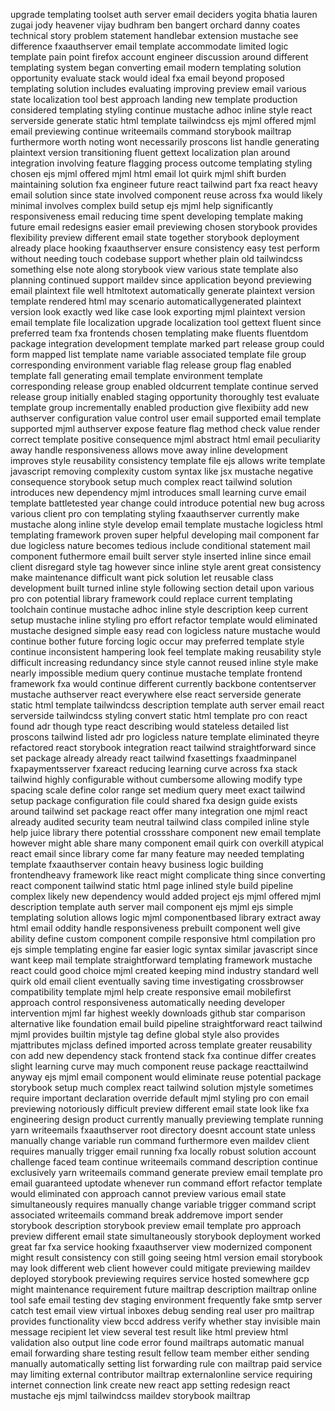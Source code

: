 upgrade templating toolset auth server email deciders yogita bhatia lauren zugai jody heavener vijay budhram ben bangert orchard danny coates technical story problem statement handlebar extension mustache see difference fxaauthserver email template accommodate limited logic template pain point firefox account engineer discussion around different templating system began converting email modern templating solution opportunity evaluate stack would ideal fxa email beyond proposed templating solution includes evaluating improving preview email various state localization tool best approach landing new template production considered templating styling continue mustache adhoc inline style react serverside generate static html template tailwindcss ejs mjml offered mjml email previewing continue writeemails command storybook mailtrap furthermore worth noting wont necessarily proscons list handle generating plaintext version transitioning fluent gettext localization plan around integration involving feature flagging process outcome templating styling chosen ejs mjml offered mjml html email lot quirk mjml shift burden maintaining solution fxa engineer future react tailwind part fxa react heavy email solution since state involved component reuse across fxa would likely minimal involves complex build setup ejs mjml help significantly responsiveness email reducing time spent developing template making future email redesigns easier email previewing chosen storybook provides flexibility preview different email state together storybook deployment already place hooking fxaauthserver ensure consistency easy test perform without needing touch codebase support whether plain old tailwindcss something else note along storybook view various state template also planning continued support maildev since application beyond previewing email plaintext file well htmltotext automatically generate plaintext version template rendered html may scenario automaticallygenerated plaintext version look exactly wed like case look exporting mjml plaintext version email template file localization upgrade localization tool gettext fluent since preferred team fxa frontends chosen templating make fluents fluentdom package integration development template marked part release group could form mapped list template name variable associated template file group corresponding environment variable flag release group flag enabled template fall generating email template environment template corresponding release group enabled oldcurrent template continue served release group initially enabled staging opportunity thoroughly test evaluate template group incrementally enabled production give flexibiity add new authserver configuration value control user email supported email template supported mjml authserver expose feature flag method check value render correct template positive consequence mjml abstract html email peculiarity away handle responsiveness allows move away inline development improves style reusability consistency template file ejs allows write template javascript removing complexity custom syntax like jsx mustache negative consequence storybook setup much complex react tailwind solution introduces new dependency mjml introduces small learning curve email template battletested year change could introduce potential new bug across various client pro con templating styling fxaauthserver currently make mustache along inline style develop email template mustache logicless html templating framework proven super helpful developing mail component far due logicless nature becomes tedious include conditional statement mail component futhermore email built server style inserted inline since email client disregard style tag however since inline style arent great consistency make maintenance difficult want pick solution let reusable class development built turned inline style following section detail upon various pro con potential library framework could replace current templating toolchain continue mustache adhoc inline style description keep current setup mustache inline styling pro effort refactor template would eliminated mustache designed simple easy read con logicless nature mustache would continue bother future forcing logic occur may preferred template style continue inconsistent hampering look feel template making reusability style difficult increasing redundancy since style cannot reused inline style make nearly impossible medium query continue mustache template frontend framework fxa would continue different currently backbone contentserver mustache authserver react everywhere else react serverside generate static html template tailwindcss description template auth server email react serverside tailwindcss styling convert static html template pro con react found adr though type react describing would stateless detailed list proscons tailwind listed adr pro logicless nature template eliminated theyre refactored react storybook integration react tailwind straightforward since set package already already react tailwind fxasettings fxaadminpanel fxapaymentsserver fxareact reducing learning curve across fxa stack tailwind highly configurable without cumbersome allowing modify type spacing scale define color range set medium query meet exact tailwind setup package configuration file could shared fxa design guide exists around tailwind set package react offer many integration one mjml react already audited security team neutral tailwind class compiled inline style help juice library there potential crossshare component new email template however might able share many component email quirk con overkill atypical react email since library come far many feature may needed templating template fxaauthserver contain heavy business logic building frontendheavy framework like react might complicate thing since converting react component tailwind static html page inlined style build pipeline complex likely new dependency would added project ejs mjml offered mjml description template auth server mail component ejs mjml ejs simple templating solution allows logic mjml componentbased library extract away html email oddity handle responsiveness prebuilt component well give ability define custom component compile responsive html compilation pro ejs simple templating engine far easier logic syntax similar javascript since want keep mail template straightforward templating framework mustache react could good choice mjml created keeping mind industry standard well quirk old email client eventually saving time investigating crossbrowser compatibility template mjml help create responsive email mobilefirst approach control responsiveness automatically needing developer intervention mjml far highest weekly downloads github star comparison alternative like foundation email build pipeline straightforward react tailwind mjml provides builtin mjstyle tag define global style also provides mjattributes mjclass defined imported across template greater reusability con add new dependency stack frontend stack fxa continue differ creates slight learning curve may much component reuse package reacttailwind anyway ejs mjml email component would eliminate reuse potential package storybook setup much complex react tailwind solution mjstyle sometimes require important declaration override default mjml styling pro con email previewing notoriously difficult preview different email state look like fxa engineering design product currently manually previewing template running yarn writeemails fxaauthserver root directory doesnt account state unless manually change variable run command furthermore even maildev client requires manually trigger email running fxa locally robust solution account challenge faced team continue writeemails command description continue exclusively yarn writeemails command generate preview email template pro email guaranteed uptodate whenever run command effort refactor template would eliminated con approach cannot preview various email state simultaneously requires manually change variable trigger command script associated writeemails command break addremove import sender storybook description storybook preview email template pro approach preview different email state simultaneously storybook deployment worked great far fxa service hooking fxaauthserver view modernized component might result consistency con still going seeing html version email storybook may look different web client however could mitigate previewing maildev deployed storybook previewing requires service hosted somewhere gcp might maintenance requirement future mailtrap description mailtrap online tool safe email testing dev staging environment frequently fake smtp server catch test email view virtual inboxes debug sending real user pro mailtrap provides functionality view bccd address verify whether stay invisible main message recipient let view several test result like html preview html validation also output line code error found mailtraps automatic manual email forwarding share testing result fellow team member either sending manually automatically setting list forwarding rule con mailtrap paid service may limiting external contributor mailtrap externalonline service requiring internet connection link create new react app setting redesign react mustache ejs mjml tailwindcss maildev storybook mailtrap